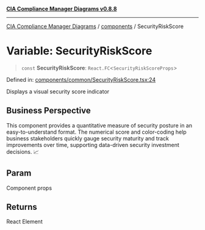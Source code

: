 [**CIA Compliance Manager Diagrams v0.8.8**](../../README.md)

***

[CIA Compliance Manager Diagrams](../../modules.md) / [components](../README.md) / SecurityRiskScore

# Variable: SecurityRiskScore

> `const` **SecurityRiskScore**: `React.FC`\<`SecurityRiskScoreProps`\>

Defined in: [components/common/SecurityRiskScore.tsx:24](https://github.com/Hack23/cia-compliance-manager/blob/67855c73d041b21b5f90a46884e0e48cd0961cda/src/components/common/SecurityRiskScore.tsx#L24)

Displays a visual security score indicator

## Business Perspective

This component provides a quantitative measure of security posture in an
easy-to-understand format. The numerical score and color-coding help
business stakeholders quickly gauge security maturity and track improvements
over time, supporting data-driven security investment decisions. 📈

## Param

Component props

## Returns

React Element
